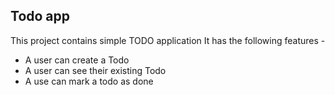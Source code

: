 
## Todo app
This project contains simple TODO application
It has the following features -

- A user can create a Todo
- A user can see their existing Todo
- A use can mark a todo as done    